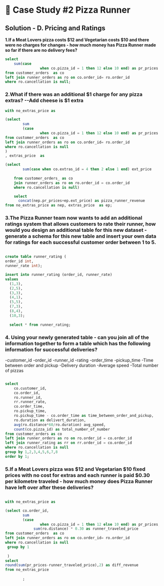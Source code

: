 # 🍕 Case Study #2 Pizza Runner

## Solution - D. Pricing and Ratings

**1.If a Meat Lovers pizza costs $12 and Vegetarian costs $10 and there were no charges for changes - how much money has Pizza Runner made so far if there are no delivery fees?**

```sql
select
    sum(case 
				when co.pizza_id = 1 then 12 else 10 end) as pr_prices
from customer_orders  as co	
left join runner_orders as ro on co.order_id= ro.order_id
where ro.cancellation is null;
```
### 2.What if there was an additional $1 charge for any pizza extras? --Add cheese is $1 extra

```sql
with no_extras_price as

(select 
		sum
		(case 
				when co.pizza_id = 1 then 12 else 10 end) as pr_prices
from customer_orders  as co	
left join runner_orders as ro on co.order_id= ro.order_id
where ro.cancellation is null
)
, extras_price  as 

(select 
		sum(case when co.extras_id = 4 then 2 else 1 end) ext_price 
		
	from customer_orders_ as co
	join runner_orders as ro on ro.order_id = co.order_id
	where ro.cancellation is null)

	select
      concat(nep.pr_prices+ep.ext_price) as pizza_runner_revenue
from no_extras_price as nep, extras_price  as ep;
```

### 3.The Pizza Runner team now wants to add an additional ratings system that allows customers to rate their runner, how would you design an additional table for this new dataset - generate a schema for this new table and insert your own data for ratings for each successful customer order between 1 to 5.


```sql

create table runner_rating (
order_id int,
runner_rate int);

insert into runner_rating (order_id, runner_rate)
values
  (1,3),
  (2,5),
  (3,3),
  (4,1),
  (5,5),
  (7,3),
  (8,4),
  (10,3);
  
  select * from runner_rating;
```

### 4. Using your newly generated table - can you join all of the information together to form a table which has the following information for successful deliveries?
-customer_id
-order_id
-runner_id
-rating
-order_time
-pickup_time
-Time between order and pickup
-Delivery duration
-Average speed
-Total number of pizzas

```sql

select 
	co.customer_id,
	co.order_id,
	ro.runner_id,
	rr.runner_rate,
	co.order_time,
	ro.pickup_time,
	ro.pickup_time - co.order_time as time_between_order_and_pickup,
	ro.duration as delivert_duration,
	avg(ro.distance*60/ro.duration) avg_speed,
	count(co.pizza_id) as total_number_of_number
from customer_orders as co
left join runner_orders as ro on ro.order_id = co.order_id
left join runner_rating as rr on rr.order_id = co.order_id
where ro.cancellation is null 
group by 1,2,3,4,5,6,7,8
order by 1;
```
### 5.If a Meat Lovers pizza was $12 and Vegetarian $10 fixed prices with no cost for extras and each runner is paid $0.30 per kilometre traveled - how much money does Pizza Runner have left over after these deliveries?
```sql

with no_extras_price as 

(select co.order_id,
		sum
		(case 
				when co.pizza_id = 1 then 12 else 10 end) as pr_prices, 
			 sum(ro.distance) * 0.30 as runner_traveled_price
from customer_orders  as co	
left join runner_orders as ro on co.order_id= ro.order_id
where ro.cancellation is null
 group by 1
 
 )
select 
round(sum(pr_prices-runner_traveled_price),2) as diff_revenue									
from no_extras_price
		
		;
```
